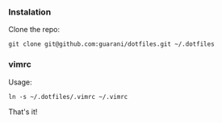 ### Instalation

Clone the repo:

```
git clone git@github.com:guarani/dotfiles.git ~/.dotfiles
```

### vimrc

Usage:

```
ln -s ~/.dotfiles/.vimrc ~/.vimrc
```

That's it!
	
